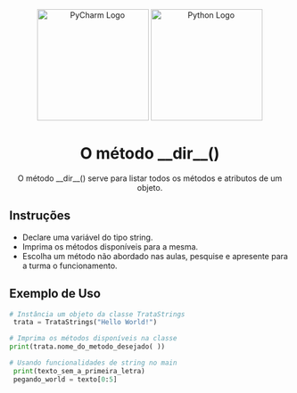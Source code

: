 <!-- Título e Logo -->
<div align="center">
  <img src="https://www.jetbrains.com/pycharm/img/pycharm-edu/pycharm-edu-hero-1.svg" alt="PyCharm Logo" width="200"/>
  <img src="https://www.python.org/static/img/python-logo.png" alt="Python Logo" width="200"/>
  <h1>O método __dir__()</h1>
</div>

<!-- Descrição -->
<p align="center">
  O método __dir__() serve para listar todos os métodos e atributos de um objeto.
</p>

<!-- Instruções -->
## Instruções
- Declare uma variável do tipo string.
- Imprima os métodos disponíveis para a mesma.
- Escolha um método não abordado nas aulas, pesquise e apresente para a turma o funcionamento.

<!-- Exemplo de Uso -->
## Exemplo de Uso
```python
# Instância um objeto da classe TrataStrings
 trata = TrataStrings("Hello World!")

# Imprima os métodos disponíveis na classe
print(trata.nome_do_metodo_desejado( ))

# Usando funcionalidades de string no main
 print(texto_sem_a_primeira_letra)
 pegando_world = texto[0:5]
